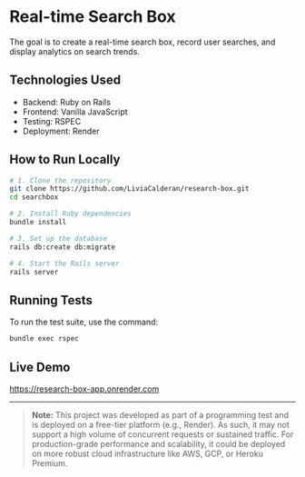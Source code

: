 # Real-time Search Box
 
The goal is to create a real-time search box, record user searches, and display analytics on search trends.

## Technologies Used

- Backend: Ruby on Rails
- Frontend: Vanilla JavaScript
- Testing: RSPEC
- Deployment: Render

## How to Run Locally

```bash
# 1. Clone the repository
git clone https://github.com/LiviaCalderan/research-box.git
cd searchbox

# 2. Install Ruby dependencies
bundle install

# 3. Set up the database
rails db:create db:migrate

# 4. Start the Rails server
rails server
```
## Running Tests
To run the test suite, use the command:
 
```bash
bundle exec rspec
```
## Live Demo

https://research-box-app.onrender.com

--- 
> **Note:** This project was developed as part of a programming test and is deployed on a free-tier platform (e.g., Render). As such, it may not support a high volume of concurrent requests or sustained traffic. For production-grade performance and scalability, it could be deployed on more robust cloud infrastructure like AWS, GCP, or Heroku Premium.